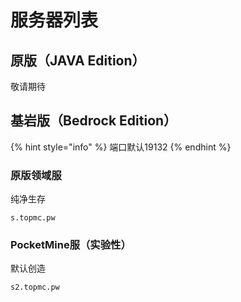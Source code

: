 # 服务器列表

## 原版（JAVA Edition）

敬请期待

## 基岩版（Bedrock Edition）

{% hint style="info" %}
端口默认19132
{% endhint %}

### 原版领域服

纯净生存

`s.topmc.pw`

### PocketMine服（实验性）

默认创造

`s2.topmc.pw`



